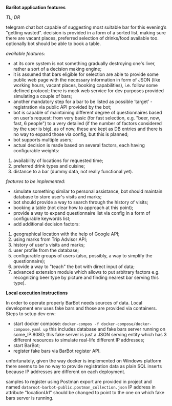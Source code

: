 **BarBot application features**

_TL; DR_

telegram chat bot capable of suggesting most suitable bar for this evening’s "getting wasted".
decision is provided in a form of a sorted list, making sure there are vacant places, preferred selection of drinks/food available too.
optionally bot should be able to book a table.

_available features:_

- at its core system is not something gradually destroying one's liver, rather a sort of a decision making engine;
- it is assumed that bars eligible for selection are able to provide some public web page with the necessary information in form of JSON (like working hours, vacant places, booking capabilities), i.e. follow some defined protocol; there is mock web service for dev purposes provided simulating a couple of bars;
- another mandatory step for a bar to be listed as possible ‘target’ - registration via public API provided by the bot;
- bot is capable of maintaining different degree of questionnaires based on user's request: from very basic (for fast selection, e.g. "beer, now, fast, 6 people") to a very detailed (if the number of factors considered by the user is big). as of now, these are kept as DB entries and there is no way to expand those via config, but this is planned;
- bot supports multiple users;
- actual decision is made based on several factors, each having configurable weights:
1) availability of locations for requested time;
2) preferred drink types and cuisine;
3) distance to a bar (dummy data, not really functional yet).

_features to be implemented:_

- simulate something similar to personal assistance, bot should maintain database to store user's visits and marks;
- bot should provide a way to search through the history of visits;
- booking a table (not clear how to approach at this point);
- provide a way to expand questionnaire list via config in a form of configurable keywords list; 
- add additional decision factors:
1) geographical location with the help of Google API;
2) using marks from Trip Advisor API;
3) history of user's visits and marks;
4) user profile from the database;
5) configurable groups of users (also, possibly, a way to simplify the questionnaire);
6) provide a way to "teach" the bot with direct input of data;
7) advanced extension module which allows to put arbitrary factors
   e.g. recognizing beer type by picture and finding nearest bar serving this type).

**Local execution instructions**

In order to operate properly BarBot needs sources of data. Local development env uses fake bars and those are provided via containers.
Steps to setup dev env:
- start docker compose:
  `docker-compos -f docker-compose/docker-compose.yaml up`
  this includes database and fake bars server running on some_IP:8080; this fake server is just a JSON serving entity which has 3 different resources to simulate real-life different IP addresses;
- start BarBot;
- register fake bars via BarBot register API.

unfortunately, given the way docker is implemented on Windows platform there seems to be no way to provide registration data as plain SQL inserts because IP addresses are different on each deployment.

samples to register using Postman export are provided in project and named
`dataroot-barbot-public.postman_collection.json`
IP address in attribute "locationUrl" should be changed to point to the one on which fake bars server is running.
